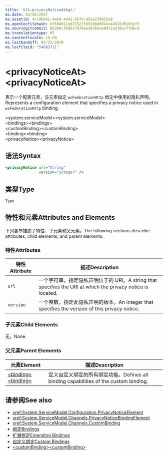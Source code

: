 ```yaml
---
title: '&lt;privacyNoticeAt&gt;'
ms.date: 03/30/2017
ms.assetid: 4cc96942-4eb9-4241-b2fd-45aa239915e8
ms.openlocfilehash: bf694911e0715275991084604ce44535d9183eff
ms.sourcegitcommit: 6b308cf6d627d78ee36dbbae8972a310ac7fd6c8
ms.translationtype: MT
ms.contentlocale: zh-CN
ms.lasthandoff: 01/23/2019
ms.locfileid: "54683711"
---
```

# <a name="ltprivacynoticeatgt"></a><span data-ttu-id="09b78-102">&lt;privacyNoticeAt&gt;</span><span class="sxs-lookup"><span data-stu-id="09b78-102">&lt;privacyNoticeAt&gt;</span></span>
<span data-ttu-id="09b78-103">表示一个配置元素，该元素指定 `wsFederationHttp` 绑定中使用的隐私声明。</span><span class="sxs-lookup"><span data-stu-id="09b78-103">Represents a configuration element that specifies a privacy notice used in `wsFederationHttp` binding.</span></span>  
  
 <span data-ttu-id="09b78-104">\<system.serviceModel></span><span class="sxs-lookup"><span data-stu-id="09b78-104">\<system.serviceModel></span></span>  
<span data-ttu-id="09b78-105">\<bindings></span><span class="sxs-lookup"><span data-stu-id="09b78-105">\<bindings></span></span>  
<span data-ttu-id="09b78-106">\<customBinding></span><span class="sxs-lookup"><span data-stu-id="09b78-106">\<customBinding></span></span>  
<span data-ttu-id="09b78-107">\<binding></span><span class="sxs-lookup"><span data-stu-id="09b78-107">\<binding></span></span>  
<span data-ttu-id="09b78-108">\<privacyNotice></span><span class="sxs-lookup"><span data-stu-id="09b78-108">\<privacyNotice></span></span>  
  
## <a name="syntax"></a><span data-ttu-id="09b78-109">语法</span><span class="sxs-lookup"><span data-stu-id="09b78-109">Syntax</span></span>  
  
```xml  
<privacyNotice url="String"
               version="Integer" />
```  
  
## <a name="type"></a><span data-ttu-id="09b78-110">类型</span><span class="sxs-lookup"><span data-stu-id="09b78-110">Type</span></span>  
 `Type`  
  
## <a name="attributes-and-elements"></a><span data-ttu-id="09b78-111">特性和元素</span><span class="sxs-lookup"><span data-stu-id="09b78-111">Attributes and Elements</span></span>  
 <span data-ttu-id="09b78-112">下列各节描述了特性、子元素和父元素。</span><span class="sxs-lookup"><span data-stu-id="09b78-112">The following sections describe attributes, child elements, and parent elements.</span></span>  
  
### <a name="attributes"></a><span data-ttu-id="09b78-113">特性</span><span class="sxs-lookup"><span data-stu-id="09b78-113">Attributes</span></span>  
  
|<span data-ttu-id="09b78-114">特性</span><span class="sxs-lookup"><span data-stu-id="09b78-114">Attribute</span></span>|<span data-ttu-id="09b78-115">描述</span><span class="sxs-lookup"><span data-stu-id="09b78-115">Description</span></span>|  
|---------------|-----------------|  
|`url`|<span data-ttu-id="09b78-116">一个字符串，指定隐私声明位于的 URI。</span><span class="sxs-lookup"><span data-stu-id="09b78-116">A string that specifies the URI at which the privacy notice is located.</span></span>|  
|`version`|<span data-ttu-id="09b78-117">一个整数，指定此隐私声明的版本。</span><span class="sxs-lookup"><span data-stu-id="09b78-117">An integer that specifies the version of this privacy notice.</span></span>|  
  
### <a name="child-elements"></a><span data-ttu-id="09b78-118">子元素</span><span class="sxs-lookup"><span data-stu-id="09b78-118">Child Elements</span></span>  
 <span data-ttu-id="09b78-119">无。</span><span class="sxs-lookup"><span data-stu-id="09b78-119">None.</span></span>  
  
### <a name="parent-elements"></a><span data-ttu-id="09b78-120">父元素</span><span class="sxs-lookup"><span data-stu-id="09b78-120">Parent Elements</span></span>  
  
|<span data-ttu-id="09b78-121">元素</span><span class="sxs-lookup"><span data-stu-id="09b78-121">Element</span></span>|<span data-ttu-id="09b78-122">描述</span><span class="sxs-lookup"><span data-stu-id="09b78-122">Description</span></span>|  
|-------------|-----------------|  
|[<span data-ttu-id="09b78-123">\<binding></span><span class="sxs-lookup"><span data-stu-id="09b78-123">\<binding></span></span>](../../../../../docs/framework/misc/binding.md)|<span data-ttu-id="09b78-124">定义自定义绑定的所有绑定功能。</span><span class="sxs-lookup"><span data-stu-id="09b78-124">Defines all binding capabilities of the custom binding.</span></span>|  
  
## <a name="see-also"></a><span data-ttu-id="09b78-125">请参阅</span><span class="sxs-lookup"><span data-stu-id="09b78-125">See also</span></span>
- <xref:System.ServiceModel.Configuration.PrivacyNoticeElement>
- <xref:System.ServiceModel.Channels.PrivacyNoticeBindingElement>
- <xref:System.ServiceModel.Channels.CustomBinding>
- [<span data-ttu-id="09b78-126">绑定</span><span class="sxs-lookup"><span data-stu-id="09b78-126">Bindings</span></span>](../../../../../docs/framework/wcf/bindings.md)
- [<span data-ttu-id="09b78-127">扩展绑定</span><span class="sxs-lookup"><span data-stu-id="09b78-127">Extending Bindings</span></span>](../../../../../docs/framework/wcf/extending/extending-bindings.md)
- [<span data-ttu-id="09b78-128">自定义绑定</span><span class="sxs-lookup"><span data-stu-id="09b78-128">Custom Bindings</span></span>](../../../../../docs/framework/wcf/extending/custom-bindings.md)
- [<span data-ttu-id="09b78-129">\<customBinding></span><span class="sxs-lookup"><span data-stu-id="09b78-129">\<customBinding></span></span>](../../../../../docs/framework/configure-apps/file-schema/wcf/custombinding.md)
